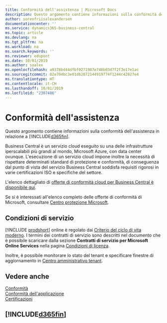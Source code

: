 ```yaml
---
title: Conformità dell'assistenza | Microsoft Docs
description: Questo argomento contiene informazioni sulla conformità dell'assistenza in relazione a Business Central.
author: sorenfriisalexandersen
documentationcenter: ''
ms.service: dynamics365-business-central
ms.topic: article
ms.devlang: na
ms.tgt_pltfrm: na
ms.workload: na
ms.search.keywords: ''
ms.reviewer: edupont
ms.date: 10/01/2019
ms.author: soalex
ms.openlocfilehash: a9378bd44dfbf0271987e748b03d7f2f3e17e1ac
ms.sourcegitcommit: 02e704bc3e01d62072144919774f1244c42827e4
ms.translationtype: HT
ms.contentlocale: it-CH
ms.lasthandoff: 10/01/2019
ms.locfileid: "2307486"
---
```

# <a name="service-compliance"></a>Conformità dell'assistenza
Questo argomento contiene informazioni sulla conformità dell'assistenza in relazione a [!INCLUDE[d365fin](../includes/d365fin_md.md)].  

Business Central è un servizio cloud eseguito su una delle infrastrutture iperscalabili più grandi al mondo, Microsoft Azure, con data center ovunque. L'esecuzione di un servizio cloud impone inoltre la necessità di rispettare determinati standard di protezione e conformità, di conseguenza dal punto di vista del servizio Business Central soddisfa requisiti rigorosi in varie certificazioni ISO e specifiche del settore.

L'elenco dettagliato di [offerte di conformità cloud per Business Central è disponibile qui](https://aka.ms/d365-compliance-list).

Se si è interessati all'elenco completo delle offerte di conformità di Microsoft, consultare [Centro protezione Microsoft](https://www.microsoft.com/en-us/trustcenter/compliance/complianceofferings).

## <a name="service-terms"></a>Condizioni di servizio

[!INCLUDE [prodshort](../includes/prodshort.md)] online è regolato dai [Criterio del ciclo di vita moderno](https://support.microsoft.com/en-us/help/30881/modern-lifecycle-policy). I termini dei contratti di servizio sono descritti nel documento che è possibile scaricare dalla sezione **Contratti di servizio per Microsoft Online Services** nella pagina [Condizioni di licenza](https://www.microsoft.com/en-us/licensing/product-licensing/products).  

Inoltre, è possibile monitorare lo stato del tenant e specificare finestre di aggiornamento in [Centro amministrativo tenant](/dynamics365/business-central/dev-itpro/administration/tenant-admin-center).  

## <a name="see-also"></a>Vedere anche

[Conformità](compliance-overview.md)  
[Conformità dell'applicazione](compliance-application-compliance.md)  
[Certificazioni](compliance-certifications.md)  

## [!INCLUDE[d365fin](../includes/free_trial_md.md)]  
